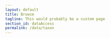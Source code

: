 ```yaml
---
layout: default
title: Browse
tagline: This would probably be a custom page
section_id: dataAccess
permalink: /data/taxon
---
```


<div class="row" style="background: white; margin-top: 20px; margin-bottom: 60px">

  <!-- img src="/images/placeholder_for_js_lib.png" style="display: block; margin: auto;"/ -->
  <div id="taxon"></div>
</div>
  <script>
      'use strict';

const e = React.createElement;

class PublicTaxon extends React.Component {

    render() {


      return e(
        ColBrowser.Taxon,
        { catalogueKey: '{{ site.react.datasetKey }}' , pathToTree: '{{ site.react.pathToTree }}', pathToSearch: '{{ site.react.pathToSearch }}', pathToDataset: '{{ site.react.pathToDataset }}', pathToTaxon: '{{ site.react.pathToTaxon }}', auth: '{{ site.react.auth }}'}
      );
    }

}

const domContainer = document.querySelector('#taxon');
ReactDOM.render(e(PublicTaxon), domContainer);
</script>
